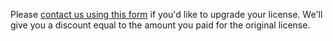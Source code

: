 Please [contact us using this form](https://cryolayer.com/#contact-us) if you'd like to upgrade your license. We'll give you a discount equal to the amount you paid for the original license.